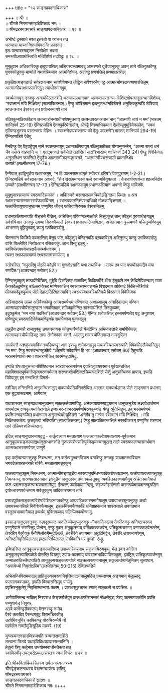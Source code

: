 +++
title = "१२ साङ्गप्रपदनाधिकारः"

+++
॥ श्रीः ॥  
॥ श्रीमते निगमान्तमहादेशिकाय नमः ॥  
॥ श्रीमद्रहस्यत्रयसारे साङ्गप्रपदनाधिकारः ॥ १२ ॥  

अभीष्टे दुस्साधे स्वत इतरतो वा क्वचन तत्   
भरन्यासं याच्नान्वितमभिवदन्ति प्रपदनम् ।  
इतः पश्चादस्मद्यतन निरपेक्षेण भवता  
समर्थ्योऽसावर्थस्त्विति मतिविशेषं तदविदुः ॥ २८ ॥

मुमुक्षुवान अधिकारिक्कु इव्वुपायत्तिल् अङ्गिस्वरूपमावदु आभरणत्तै युडैयवनुक्कु अवन् ताने रक्षित्तुक्कॊण्डु पूणक्कॊडुक्कु माप्पोले यथावस्थिमान आत्मनिक्षेपम्. अदावदु प्रणवत्तिल् प्रथमाक्षरत्तिल्

प्रकृतिप्रत्यङ्गळाले सर्वरक्षकनाय् सर्वशेषियाय्त् तोट्रिन सर्वेश्वरनैप् पट्र आत्मात्मीयरक्षणव्यापारत्तिलुम् आत्मात्मीयरक्षणफलत्तिलुम् स्वाधीनमागवुम्

स्वार्थमागवुन् दनक्कु अन्वयमिल्लादबडि भरन्यासप्रधानमान अत्यन्तपारतन्त्र्य-विशिष्टशेषत्वानुसन्धानविशेषम्.  
“स्वात्मानं मयि निक्षिपेत्”(सात्यकितन्त्रम्.) ऎण्ड्रु चोदितमान इव्वनुसन्धानविशेषत्तै अनुष्ठिक्कुम्बडि शेषियाय् स्वतन्त्रनान ईश्वरन् तन् प्रयोजनमागवे ताने

रक्षिक्कुम्बडिक्कीडाग अनन्यार्हानन्याधीनशेषभूतनाय् अत्यन्तपरतन्त्रनान नान् “आत्मापि चायं न मम”(भारतम् शान्तिपर्व 25-19) ऎन्गिऱप्पडिये ऎनक्कुरियेनल्लेन्, ऒण्ड्रै निरुपाधिकमाग ऎन्नदॆण्ड्रवुमुरियेनल्लेन्, “स्वयं मृत्पिण्डभूतस्य परतन्त्रस्य देहिनः । स्वरक्षणेऽप्यशक्तस्य को हेतुः पररक्षणे”(भारतम् शान्तिपर्व 294-19) ऎन्गिऱप्पडिये ऎन्नैयु

मॆनदॆण्ड्रु पेर् पॆट्रवट्रैयुम् नाने स्वतन्त्रनायुम् प्रधानफलियायुम् रक्षित्तुक्कॊळ्ळ योग्यनुमल्लेन्, “आत्मा राज्यं धनं चैव कळत्रं वाहनानि च । एतद्भगवते सर्वमिति तत्प्रेक्षितं सदा”(भारतम् शान्तिपर्व 343-24) ऎण्ड्रु विवेकिगळ् अनुसन्धित्त क्रमत्तिले ऎन्नुडैय आात्मात्मीयङ्गळुमवनदे, “आत्मात्मीयभरन्यासो ह्यात्मनिक्षेप उच्यते”(लक्ष्मीतन्त्रम् 17-79.)

ऎन्गैयाल् इवट्रिनुडैय रक्षणभरमुम्, “न हि पालनसामर्थ्यमृते सर्वेश्वरं हरिम्”(विष्णुपुराणम् 1-2-21.) ऎन्गिऱप्पडिये सर्वरक्षकनान अवनदे, “तेन संरक्ष्यमाणस्य फले स्वाम्यवियुक्तता । केशवार्पणपर्यन्ता ह्यात्मनिक्षेप उच्यते”(लक्ष्मीतन्त्रम् 17-73.) ऎन्गिऱप्पडिये रक्षणफलमुम् प्रधानफलियान अवनदे यॆण्ड्रु भाविक्कै.

मुमुक्षुमात्रसामान्यं स्वरूपादिसमर्पणं । अकिञ्चने भरन्यासस्त्वधिकोऽङ्गितया स्थितः ॥ अत्र रक्षाभरन्यासस्समस्सर्वफलार्थिनाम् । स्वरूपफलनिक्षेपस्त्वधिको मोक्षकाङ्क्षिणाम् ॥  
फलार्थियायुपायानुष्ठानम् पण्णुगिऱ जीवन् फलियायिरुक्क ईश्वरनिङ्गु

प्रधानफलियानप्पडि यॆङ्ङने यॆन्निल्, अचित्तिन् परिणामङ्गळ्बोले चित्तुक्कुत् तान् कॊडुत्त पुरुषार्थङ्गळुम् सर्वशेषियान तनक्कु उगप्पा यिरुक्कैयाले ईश्वरन् प्रधानफलियागिऱान्. अचेतनमान कुऴमणनै यऴित्तुप्पण्णियुम् आभरणम् पूट्टियुमऴगु कण्डु उगक्किऱदोडु,

चेतनमान किळियै पञ्जरत्तिल् वैत्तुप् पाल् कॊडुत्तुम् वेण्डिनबडि पऱक्कविट्टुम् अदिनुगप्पु कण्डु उगक्किऱदोडु वासि यिल्लैयिऱे निरपेक्षरान रसिकर्क्कु. आन पिन्बु इङ्गु -   
स्वनिर्भरत्वपर्यन्तरक्षकैकार्थ्यभावनम् ।   
त्यक्त रक्षाफलस्वाम्यं रक्ष्यस्यात्मसमर्पणम् ॥

स्तोत्रत्तिल् “वपुरादिषु योऽपि कोऽपि वा गुणतोऽसानि यथा तथाविधः । तदयं तव पाद पद्मयोरहमद्यैव मया समर्पितः”(आळवन्दार् स्तोत्रम् 52.)

ऎन्गिऱत्तुक्कुत् तात्पर्यमॆन्नॆन्निल्, मुद्रैयि ट्टिरुक्किऱ राजाविन् किऴिच्चीरै ऒरु हेतुवाले तन् कैयिलेयिरुन्दाल् राजा कैक्कॊळ्ळुमॊण्ड्रु उळ्ळिरुक्किऱ माणिक्कत्तिन् स्वरूपस्वभावङ्गळै विशदमाग अऱियादे किऴिच्चीरैयोडे मीळक्कॊडुक्कुमाप् पोले देहाद्यतिरिक्तात्माविन् स्वरूपस्वभावस्थितिगळै विश्दमाग विवेकिक्क

अऱियादारुम् उळ्ळ अऱिवैक्कॊण्डु आत्मसमर्पणम् पण्णिनाल् अव्वळवालुम् अनादिकालम् पण्णिन आत्मापहारचौर्यत्तालुण्डान भगवन्निग्रहम् शमिक्कुमॆन्गिऱ शास्त्रार्थत्तिले तिरुवुळ्ळम्.  
इदुक्कुमेल् “मम नाथ यदस्ति”(आळवन्दार् स्तोत्रम् 53.) ऎन्गिऱ श्लोकत्तिल् इस्समर्पणत्तैप् पट्र अनुशयम् पण्णिट्रुम् स्वरूपादिविवेकमण्ड्रिक्के समर्पिक्कप् पुक्कालुम्

तन्नुडैय द्रव्यत्तै राजावुक्कु उपहारमागक् कॊडुप्पारैप्पोले यॆन्नदॆन्गिऱ अभिमानत्तोडे समर्पिक्किल् आत्मापहारचौर्यमडियट्र तागा तॆन्गैक्काग वत्तनै. अल्लदु शास्त्रचोदितमाय्त् तामनुष्ठित्त

समर्पणत्तै अज्ञकृत्यमाक्किनप्पडियण्ड्रु. आग इरण्डु श्लोकत्तालुम् यथावस्थितस्वरूपादि विवेकमिल्लैयेयागिलुम् “न मम” ऎण्ड्रु स्वसंबन्धमऱुक्कैये “अहमपि तवैवास्मि हि भरः”(आळवन्दार् स्तोत्रम् 60) ऎन्नुम्बडि भरसमर्पणप्रधानमान शास्त्रार्थत्तिल् सारमॆण्ड्रदायिट्रु.

इप्पडि शेषत्वानुसन्धानविशिष्टमान स्वरक्षाभरसमर्पणम् द्वयत्तिलुपायपरमान पूर्वखण्डत्तिल् महाविश्वासपूर्वकगोप्तृत्ववरणगर्भमान शरणशब्दोपश्लिष्टक्रियापदत्तिले सेर्त्तु अनुसन्धिक्क प्राप्तम्. इप्पडि यिवैयाऱुम् इम् मन्त्रत्तिले विमर्श-

दशैयिल् तनित्तनिये अनुसन्धित्तालुम् वाक्यार्थप्रतिपत्तिदशैयिल् अल्लाद वाक्यार्थङ्गळ् पोले साङ्गमान प्रधानम् एक बुद्ध्यारूढमाम्. आगैयाल्

यथाशास्त्रम् साङ्गप्रधानानुष्ठानम् सकृत्कर्तव्यमायिट्रु. अनेकव्यापारसाद्ध्यमान धानुष्कनुडैय लक्ष्यवेधार्थमान बाणमोक्षम् क्षणकृत्यमागिऱाप्पोले इव्वात्मर-क्षाभरसमर्पणमिरुक्कुम्बडि यॆण्ड्रु श्रुतिसिद्धम्. इब् भरसमर्पणमे प्रपत्तिमन्त्रङ्गळिल् प्रधानमाग अनुसन्धेयमॆन्नुमिडत्तै “अनेनैव तु मन्त्रेण स्वात्मानं मयि निक्षिपेत् । मयि निक्षिप्तकर्तव्यः कृतकृत्यो भविष्यति”(सात्यकितन्त्रम्.) ऎण्ड्रु सात्यकितन्त्रत्तिले भरस्वीकारम् पण्णुगिऱ शरण्यन् ताने तॆळियवरुळिच्चॆय्दान्.

इदिल् साङ्गानुष्ठानमायट्रदु - कर्तृत्वत्याग ममतात्याग फलत्यागफलोपायत्वत्याग-पूर्वकमान आनुकूल्यसङ्कल्पाद्यर्थानुसन्धानत्तोडे गुरुपरंपरोपसत्तिपूर्वकद्वयवचनमुखत् ताले स्वरूपफलन्यासगर्भमान आत्मरक्षाभरसमर्पणम् पण्णुगै.

इक् कर्तृत्वत्यागत्तुक्कु निबन्धनम्, तन् कर्तृत्वमुमवनडियाग वन्ददॆण्ड्रु तनक्कु यावदात्मभावियान भगवदेकपारतन्त्र्यत्तै यऱिगै. ममतात्यागत्तुक्कुम्

फलत्यागत्तुक्कुम् निबन्धनम्, आत्मात्मीयङ्गळुडैय स्वरूपानुबन्धिभगवदेकशेषत्वज्ञानम्. फलोपायत्वत्यागत्तुक्कु निबन्धनम्, शरण्यप्रसादनमान इवनुडैय अनुष्ठानम् प्रधानफलत्तुक्कु व्यवहितकारणमागैयुम् अचेतनमागैयाले फल-प्रदानसङ्कल्पाश्रयमल्लामैयुम्. ईश्वरन् फलोपायमागिऱदु, सहजसौहार्दत्ताले करणगळेबरप्रदानन्दुडङ्गि द्वयोच्चारणपर्यन्तमाग सर्वत्तुक्कुम् आदिकारणमान ताने

प्रसादपूर्वकसङ्कल्पविशेषविशिष्टनाय्क्कॊण्डु अव्यवहितकारणमागैयालुम् उपायान्तरशून्यनुक्कु अव्वो उपायस्थानत्तिले निवेशिक्कैयालुम्. इङ्ङनिरुक्कैक्कडि धर्मिग्राहकमान शास्त्रत्ताले अवगतमान वस्तुस्वभावमागैयाल् इव्वर्थम् युक्तिगळाल् चलिप्पिक्कवॊण्णादु.

इस्साङ्गानुष्ठानत्तुक्कु नडादूरम्माळ् अरुळिच्चॆय्युञ्जुरुक्कु -“अनादिकालम् तेवरीरुक्कु अनिष्टाचरणम् पण्णुगैयाले संसरित्तुप् पोन्देन्, इण्ड्रु मुदल् अनुकूलनाय् वर्तिक्कक्कडवेन्, प्रतिकूलाचरणम् पण्णक्कडवेनल्लेन्, तेवरीरैप् पॆऱुगैक्कु ऎन्गैयिलॊरुगैम्मुदलिल्लै, तेवरीरैये उपायमाग अऱुदियिट्टेन्, तेवरीरे उपायमागवेणुम्, अनिष्टनिवृत्तियिलादल् इष्टप्राप्तियिलादल् ऎनक्किनि भर मुण्डो' ऎण्ड्रु.

इव्विडत्तिल् आनुकूल्यसङ्कल्पादिगळ् उपायपरिकरमाय् सकृत्तायिरुक्कुम्. मेल् इवन् कोलिन अनुकूलवृत्त्यादिगळोडे पोरुगिऱ विडमुम् उपाय-फलमाय् यावदात्मभावियायिरुक्कुम्. इवट्रिल् प्रातिकूल्यवर्जनमुम् अम्माळरुळिच्चॆय्दप्पडिये आनुकूल्यसङ्कल्पम्पोले सङ्कल्परूपमानालुम् सकृत्कर्तव्यमॆन्नुमिडम् सुस्पष्टम्. “अपायेभ्यो निवृत्तोऽस्मि”(लक्ष्मीतन्त्रम् 50-215) ऎन्गिऱप्पडिये

अभिसन्धिविराममादल् प्रातिकूल्यस्वरूपनिवृत्तियादलानालुमदिल् प्रथमक्षणम् अङ्गमाय् मेलुळ्ळदु फलमागक्कडवदु. इप्पडि विश्वासत्तिलुम् पार्प्पदु.  
प्रवृत्तिरनुकूलेषु निवृत्तिश्चान्यतः फलम् । प्रारब्धसुकृताच्च स्यात् सङ्कल्पे च प्रपत्तितः ॥

आगैयालिरुन्द नाळिल् निरपराध कैङ्कर्यत्तैयुम् प्रारब्धशरीरानन्तरं मोक्षत्तैयुञ् जेरप् फलमागक्कोलि प्रपत्ति पण्णुवार्गळ् निपुणर्.  
अऱवे परमॆण्ड्रडैक्कलम् वैत्तनरण्ड्रु नम्मैप्  
पॆऱवे करुदिप् पॆरुन्दगवुट्र पिरानडिक्कीऴ्  
उऱवेयिवनुयिर् काक्किण्ड्र वोरुयिरुण्मैयै नी  
मऱवेलॆन नम्मऱैमुडिसूडिय मन्नवरे. (19)

युग्यस्यन्दनसारथिक्रमवति त्रय्यन्तसन्दर्शिते  
तत्त्वानां त्रितये यथार्हविविधव्यापारसन्तानिनि ।  
हेतुत्वं त्रिषु कर्तृभाव उभयोस्स्वाधीनतैकत्र तत्  
स्वामिस्वीकृतयद्भरोऽयमलसस्तत्र स्वयं निर्भरः ॥ २९ ॥  

इति श्रीकवितार्किकसिंहस्य सर्वतन्त्रस्वतन्त्रस्य  
श्रीमद्वेङ्कटनाथस्य वेदान्ताचार्यस्य कृतिषु  
श्रीमद्रहस्यत्रयसारे  
साङ्गप्रपदनाधिकारो द्वादशः ॥  
श्रीमते निगमान्तमहादेशिकाय नमः ॥+++

